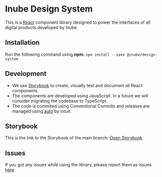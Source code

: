 # Inube Design System

This is a [React](https://reactjs.org/) component library designed to power the interfaces of all digital products developed by inube.

## Installation

Run the following command using **npm**:
`npm install --save @inube/design-system`

## Development

- We use [Storybook](https://storybook.js.org/) to create, visually test and document all React components.
- The components are developed using JavaScript. In a future we will consider migrating the codebase to TypeScript.
- The code is commited using Conventional Commits and releases are managed using [auto](https://intuit.github.io/auto/) by intuit.

## Storybook

This is the link to the Storybook of the main branch: [Open Storybook](https://6393f17c075e4b182ae41bc5-osqknpmnay.chromatic.com/?path=/story/data-avatar--default)

## Issues

If you got any issues while using the library, please report them as issues [here](https://github.com/selsa-inube/design-system/issues)
